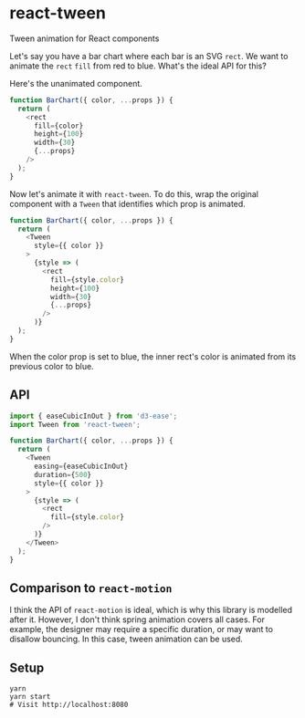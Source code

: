 react-tween
===
Tween animation for React components

Let's say you have a bar chart where each bar is an SVG `rect`. We want to animate the `rect` `fill` from red to blue. What's the ideal API for this?

Here's the unanimated component.

```javascript
function BarChart({ color, ...props }) {
  return (
    <rect
      fill={color}
      height={100}
      width={30}
      {...props}
    />
  );
}
```

Now let's animate it with `react-tween`. To do this, wrap the original component with a `Tween` that identifies which prop is animated.

```javascript
function BarChart({ color, ...props }) {
  return (
    <Tween
      style={{ color }}
    >
      {style => (
        <rect
          fill={style.color}
          height={100}
          width={30}
          {...props}
        />
      )}
  );
}
```

When the color prop is set to blue, the inner rect's color is animated from its previous color to blue.

API
---
```javascript
import { easeCubicInOut } from 'd3-ease';
import Tween from 'react-tween';

function BarChart({ color, ...props }) {
  return (
    <Tween
      easing={easeCubicInOut}
      duration={500}
      style={{ color }}
    >
      {style => (
        <rect
          fill={style.color}
        />
      )}
    </Tween>
  );
}
```

Comparison to `react-motion`
---
I think the API of `react-motion` is ideal, which is why this library is modelled after it. However, I don't think spring animation covers all cases. For example, the designer may require a specific duration, or may want to disallow bouncing. In this case, tween animation can be used.

Setup
---
```
yarn
yarn start
# Visit http://localhost:8080
```